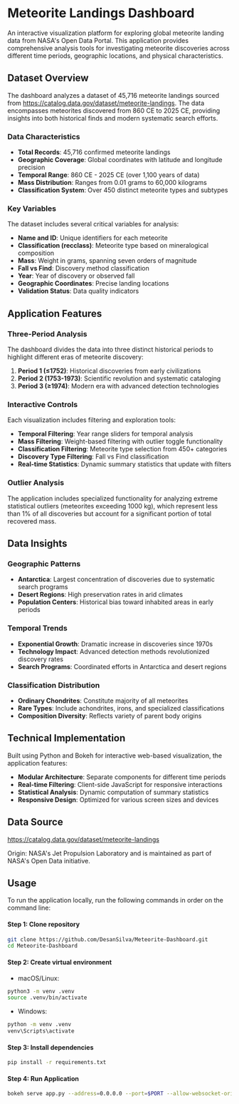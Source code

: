 # Meteorite Landings Dashboard

An interactive visualization platform for exploring global meteorite landing data from NASA's Open Data Portal. This application provides comprehensive analysis tools for investigating meteorite discoveries across different time periods, geographic locations, and physical characteristics.

## Dataset Overview

The dashboard analyzes a dataset of 45,716 meteorite landings sourced from https://catalog.data.gov/dataset/meteorite-landings. The data encompasses meteorites discovered from 860 CE to 2025 CE, providing insights into both historical finds and modern systematic search efforts.

### Data Characteristics

- **Total Records**: 45,716 confirmed meteorite landings
- **Geographic Coverage**: Global coordinates with latitude and longitude precision
- **Temporal Range**: 860 CE - 2025 CE (over 1,100 years of data)
- **Mass Distribution**: Ranges from 0.01 grams to 60,000 kilograms
- **Classification System**: Over 450 distinct meteorite types and subtypes

### Key Variables

The dataset includes several critical variables for analysis:

- **Name and ID**: Unique identifiers for each meteorite
- **Classification (recclass)**: Meteorite type based on mineralogical composition
- **Mass**: Weight in grams, spanning seven orders of magnitude
- **Fall vs Find**: Discovery method classification
- **Year**: Year of discovery or observed fall
- **Geographic Coordinates**: Precise landing locations
- **Validation Status**: Data quality indicators

## Application Features

### Three-Period Analysis

The dashboard divides the data into three distinct historical periods to highlight different eras of meteorite discovery:

1. **Period 1 (≤1752)**: Historical discoveries from early civilizations
2. **Period 2 (1753-1973)**: Scientific revolution and systematic cataloging
3. **Period 3 (≥1974)**: Modern era with advanced detection technologies

### Interactive Controls

Each visualization includes filtering and exploration tools:

- **Temporal Filtering**: Year range sliders for temporal analysis
- **Mass Filtering**: Weight-based filtering with outlier toggle functionality
- **Classification Filtering**: Meteorite type selection from 450+ categories
- **Discovery Type Filtering**: Fall vs Find classification
- **Real-time Statistics**: Dynamic summary statistics that update with filters

### Outlier Analysis

The application includes specialized functionality for analyzing extreme statistical outliers (meteorites exceeding 1000 kg), which represent less than 1% of all discoveries but account for a significant portion of total recovered mass.

## Data Insights

### Geographic Patterns

- **Antarctica**: Largest concentration of discoveries due to systematic search programs
- **Desert Regions**: High preservation rates in arid climates
- **Population Centers**: Historical bias toward inhabited areas in early periods

### Temporal Trends

- **Exponential Growth**: Dramatic increase in discoveries since 1970s
- **Technology Impact**: Advanced detection methods revolutionized discovery rates
- **Search Programs**: Coordinated efforts in Antarctica and desert regions

### Classification Distribution

- **Ordinary Chondrites**: Constitute majority of all meteorites
- **Rare Types**: Include achondrites, irons, and specialized classifications
- **Composition Diversity**: Reflects variety of parent body origins

## Technical Implementation

Built using Python and Bokeh for interactive web-based visualization, the application features:

- **Modular Architecture**: Separate components for different time periods
- **Real-time Filtering**: Client-side JavaScript for responsive interactions
- **Statistical Analysis**: Dynamic computation of summary statistics
- **Responsive Design**: Optimized for various screen sizes and devices

## Data Source

https://catalog.data.gov/dataset/meteorite-landings

Origin: NASA's Jet Propulsion Laboratory and is maintained as part of NASA's Open Data initiative.

## Usage

To run the application locally, run the following commands in order on the command line:

#### Step 1: Clone repository
```bash
git clone https://github.com/DesanSilva/Meteorite-Dashboard.git
cd Meteorite-Dashboard
```

#### Step 2: Create virtual environment
* macOS/Linux:
```bash
python3 -m venv .venv
source .venv/bin/activate
```
* Windows:
```bash
python -m venv .venv
venv\Scripts\activate
```

#### Step 3: Install dependencies
```bash
pip install -r requirements.txt
```

#### Step 4: Run Application
```bash
bokeh serve app.py --address=0.0.0.0 --port=$PORT --allow-websocket-origin=*
```
